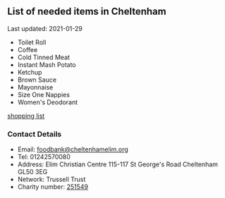 <!-- summary_marker starts -->
## List of needed items in Cheltenham

Last updated: 2021-01-29

- Toilet Roll
- Coffee
- Cold Tinned Meat
- Instant Mash Potato
- Ketchup
- Brown Sauce
- Mayonnaise
- Size One Nappies
- Women's Deodorant
<!-- summary_marker ends -->

[shopping list](https://cheltenham.foodbank.org.uk/give-help/donate-food/)

### Contact Details

<!-- contact_marker starts -->
- Email: foodbank@cheltenhamelim.org
- Tel: 01242570080
- Address: Elim Christian Centre 115-117 St George's Road Cheltenham GL50 3EG
- Network: Trussell Trust
- Charity number: [251549](https://register-of-charities.charitycommission.gov.uk/charity-details/?regid=251549&subid=0)
<!-- contact_marker ends -->

